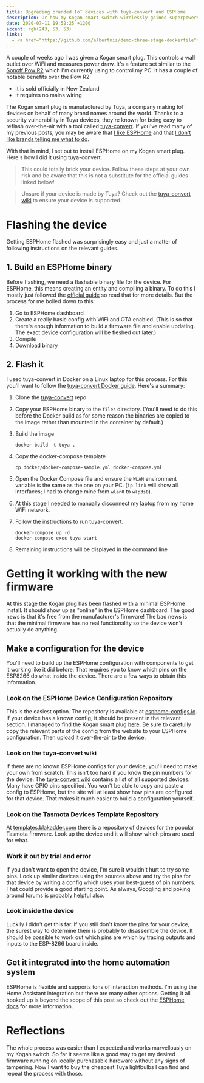 ```yaml
---
title: Upgrading branded IoT devices with tuya-convert and ESPHome
description: Or how my Kogan smart switch wirelessly gained superpowers
date: 2020-07-11 19:52:25 +1200
accent: rgb(243, 53, 53)
links:
  - <a href="https://github.com/albertnis/demo-three-stage-dockerfile">GitHub</a>
---
```


A couple of weeks ago I was given a Kogan smart plug. This controls a wall outlet over WiFi and measures power draw. It's a feature set similar to the [Sonoff Pow R2][pow-r2] which I'm currently using to control my PC. It has a couple of notable benefits over the Pow R2:

- It is sold officially in New Zealand
- It requires no mains wiring

The Kogan smart plug is manufactured by Tuya, a company making IoT devices on behalf of many brand names around the world. Thanks to a security vulnerability in Tuya devices, they're known for being easy to reflash over-the-air with a tool called [tuya-convert][]. If you've read many of my previous posts, you may be aware that [I like ESPHome](/esphome-button-xiaomi-zigbee/) and that [I don't like brands telling me what to do](/smart-home-architecture/).

With that in mind, I set out to install ESPHome on my Kogan smart plug. Here's how I did it using tuya-convert.

> This could totally brick your device. Follow these steps at your own risk and be aware that this is not a substitute for the official guides linked below!

> Unsure if your device is made by Tuya? Check out the [tuya-convert wiki][] to ensure your device is supported.

# Flashing the device

Getting ESPHome flashed was surprisingly easy and just a matter of following instructions on the relevant guides.

## 1. Build an ESPHome binary

Before flashing, we need a flashable binary file for the device. For ESPHome, this means creating an entity and compiling a binary. To do this I mostly just followed the [official guide](https://esphome-configs.io/guides/tuya-convert/#esphome) so read that for more details. But the process for me boiled down to this:

1.  Go to ESPHome dashboard
1.  Create a really basic config with WiFi and OTA enabled. (This is so that there's enough information to build a firmware file and enable updating. The exact device configuration will be fleshed out later.)
1.  Compile
1.  Download binary

## 2. Flash it

I used tuya-convert in Docker on a Linux laptop for this process. For this you'll want to follow the [tuya-convert Docker guide](https://github.com/ct-Open-Source/tuya-convert#using-docker). Here's a summary:

1.  Clone the [tuya-convert][] repo
1.  Copy your ESPHome binary to the `files` directory. (You'll need to do this before the Docker build as for some reason the binaries are copied to the image rather than mounted in the container by default.)
1.  Build the image

    ```shell
    docker build -t tuya .
    ```

1.  Copy the docker-compose template

    ```shell
    cp docker/docker-compose-sample.yml docker-compose.yml
    ```

1.  Open the Docker Compose file and ensure the `WLAN` environment variable is the same as the one on your PC. (`ip link` will show all interfaces; I had to change mine from `wlan0` to `wlp3s0`).

1.  At this stage I needed to manually disconnect my laptop from my home WiFi network.

1.  Follow the instructions to run tuya-convert.

    ```shell
    docker-compose up -d
    docker-compose exec tuya start
    ```

1.  Remaining instructions will be displayed in the command line

# Getting it working with the new firmware

At this stage the Kogan plug has been flashed with a minimal ESPHome install. It should show up as "online" in the ESPHome dashboard. The good news is that it's free from the manufacturer's firmware! The bad news is that the minimal firmware has no real functionality so the device won't actually do anything.

## Make a configuration for the device

You'll need to build up the ESPHome configuration with components to get it working like it did before. That requires you to know which pins on the ESP8266 do what inside the device. There are a few ways to obtain this information.

### Look on the ESPHome Device Configuration Repository

This is the easiest option. The repository is available at [esphome-configs.io](https://esphome-configs.io/). If your device has a known config, it should be present in the relevant section. I managed to find the Kogan smart plug [here](https://esphome-configs.io/devices/kogan-smarterhome-smart-plug-with-energy-meter/). Be sure to carefully copy the relevant parts of the config from the website to your ESPHome configuration. Then upload it over-the-air to the device.

### Look on the tuya-convert wiki

If there are no known ESPHome configs for your device, you'll need to make your own from scratch. This isn't too hard if you know the pin numbers for the device. The [tuya-convert wiki][] contains a list of all supported devices. Many have GPIO pins specified. You won't be able to copy and paste a config to ESPHome, but the site will at least show how pins are configured for that device. That makes it much easier to build a configuration yourself.

### Look on the Tasmota Devices Template Repository

At [templates.blakadder.com](https://templates.blakadder.com/index.html) there is a repository of devices for the popular Tasmota firmware. Look up the device and it will show which pins are used for what.

### Work it out by trial and error

If you don't want to open the device, I'm sure it wouldn't hurt to try some pins. Look up similar devices using the sources above and try the pins for that device by writing a config which uses your best-guess of pin numbers. That could provide a good starting point. As always, Googling and poking around forums is probably helpful also.

### Look inside the device

Luckily I didn't get this far. If you still don't know the pins for your device, the surest way to determine them is probably to disassemble the device. It should be possible to work out which pins are which by tracing outputs and inputs to the ESP-8266 board inside.

## Get it integrated into the home automation system

ESPHome is flexible and supports tons of interaction methods. I'm using the Home Assistant integration but there are many other options. Getting it all hooked up is beyond the scope of this post so check out the [ESPHome docs](https://esphome.io/index.html) for more information.

# Reflections

The whole process was easier than I expected and works marvellously on my Kogan switch. So far it seems like a good way to get my desired firmware running on locally-purchasable hardware without any signs of tampering. Now I want to buy the cheapest Tuya lightbulbs I can find and repeat the process with those.

[pow-r2]: https://www.itead.cc/sonoff-pow-r2.html
[tuya-convert]: https://github.com/ct-Open-Source/tuya-convert
[tuya-convert wiki]: https://github.com/ct-Open-Source/tuya-convert/wiki
